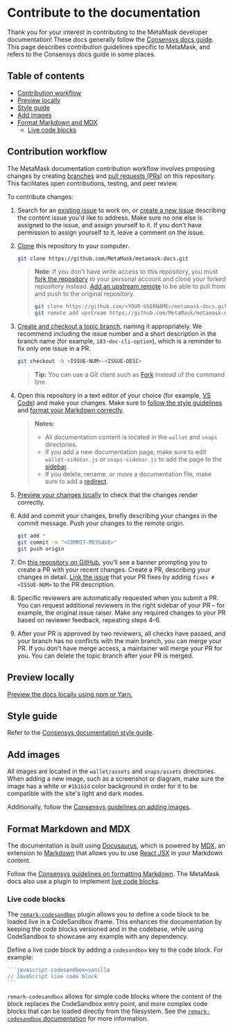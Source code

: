 # Contribute to the documentation

Thank you for your interest in contributing to the MetaMask developer documentation!
These docs generally follow the [Consensys docs guide](https://docs-template.consensys.net/).
This page describes contribution guidelines specific to MetaMask, and refers to the Consensys docs
guide in some places.

## Table of contents

- [Contribution workflow](#contribution-workflow)
- [Preview locally](#preview-locally)
- [Style guide](#style-guide)
- [Add images](#add-images)
- [Format Markdown and MDX](#format-markdown-and-mdx)
  - [Live code blocks](#live-code-blocks)

## Contribution workflow

The MetaMask documentation contribution workflow involves proposing changes by creating
[branches](https://docs.github.com/en/pull-requests/collaborating-with-pull-requests/proposing-changes-to-your-work-with-pull-requests/about-branches)
and
[pull requests (PRs)](https://docs.github.com/en/pull-requests/collaborating-with-pull-requests/proposing-changes-to-your-work-with-pull-requests/about-pull-requests)
on this repository.
This facilitates open contributions, testing, and peer review.

To contribute changes:

1. Search for an [existing issue](https://github.com/MetaMask/metamask-docs/issues) to work on, or
   [create a new issue](https://docs.github.com/en/issues/tracking-your-work-with-issues/creating-an-issue)
   describing the content issue you'd like to address.
   Make sure no one else is assigned to the issue, and assign yourself to it.
   If you don't have permission to assign yourself to it, leave a comment on the issue.

2. [Clone](https://docs.github.com/en/repositories/creating-and-managing-repositories/cloning-a-repository)
   this repository to your computer.

    ```bash
    git clone https://github.com/MetaMask/metamask-docs.git
    ```
   
   > **Note**: If you don't have write access to this repository, you must [fork the
   > repository](https://docs.github.com/en/get-started/quickstart/fork-a-repo#forking-a-repository)
   > to your personal account and clone your forked repository instead.
   > [Add an upstream remote](https://docs.github.com/en/get-started/quickstart/fork-a-repo#configuring-git-to-sync-your-fork-with-the-upstream-repository)
   > to be able to pull from and push to the original repository.
   > 
   > ```bash
   > git clone https://github.com/<YOUR-USERNAME>/metamask-docs.git
   > git remote add upstream https://github.com/MetaMask/metamask-docs.git
   > ```

3. [Create and checkout a topic branch](https://git-scm.com/book/en/v2/Git-Branching-Basic-Branching-and-Merging),
   naming it appropriately.
   We recommend including the issue number and a short description in the branch name (for example,
   `183-doc-cli-option`), which is a reminder to fix only one issue in a PR.

    ```bash
    git checkout -b <ISSUE-NUM>-<ISSUE-DESC>
    ```

   > **Tip:** You can use a Git client such as [Fork](https://fork.dev/) instead of the command line.

4. Open this repository in a text editor of your choice (for example,
   [VS Code](https://code.visualstudio.com/)) and make your changes.
   Make sure to [follow the style guidelines](https://docs-template.consensys.net/contribute/style-guide)
   and [format your Markdown correctly](https://docs-template.consensys.net/contribute/format-markdown).

   > **Notes:**
   > - All documentation content is located in the `wallet` and `snaps` directories.
   > - If you add a new documentation page, make sure to edit `wallet-sidebar.js` or
       `snaps-sidebar.js` to add the page to the
   >   [sidebar](https://docs-template.consensys.net/contribute/configure-docusaurus#sidebar).
   > - If you delete, rename, or move a documentation file, make sure to add a
   >   [redirect](https://docs-template.consensys.net/contribute/configure-docusaurus#redirects).

5. [Preview your changes locally](https://docs-template.consensys.net/contribute/preview) to check
   that the changes render correctly.

6. Add and commit your changes, briefly describing your changes in the commit message.
   Push your changes to the remote origin.

    ```bash
    git add *
    git commit -m "<COMMIT-MESSAGE>"
    git push origin
    ```

7. On [this repository on GitHub](https://github.com/MetaMask/metamask-docs), you’ll see a banner
   prompting you to create a PR with your recent changes.
   Create a PR, describing your changes in detail.
   [Link the issue](https://docs.github.com/en/issues/tracking-your-work-with-issues/linking-a-pull-request-to-an-issue)
   that your PR fixes by adding `fixes #<ISSUE-NUM>` to the PR description.

8. Specific reviewers are automatically requested when you submit a PR.
   You can request additional reviewers in the right sidebar of your PR – for example, the original
   issue raiser.
   Make any required changes to your PR based on reviewer feedback, repeating steps 4–6.

9. After your PR is approved by two reviewers, all checks have passed, and your branch has no
   conflicts with the main branch, you can merge your PR.
   If you don't have merge access, a maintainer will merge your PR for you.
   You can delete the topic branch after your PR is merged.

## Preview locally

[Preview the docs locally using npm or Yarn.](https://docs-template.consensys.net/contribute/preview)

## Style guide

Refer to the [Consensys documentation style guide](https://docs-template.consensys.net/contribute/style-guide).

## Add images

All images are located in the `wallet/assets` and `snaps/assets` directories.
When adding a new image, such as a screenshot or diagram, make sure the image has a white or
`#1b1b1d` color background in order for it to be compatible with the site's light and dark modes.

Additionally, follow the [Consensys guidelines on adding images](https://docs-template.consensys.net/contribute/add-images).

## Format Markdown and MDX

The documentation is built using [Docusaurus](https://docusaurus.io/), which is powered by
[MDX](https://mdxjs.com/), an extension to [Markdown](https://www.markdownguide.org/) that allows
you to use [React JSX](https://www.w3schools.com/react/react_jsx.asp) in your Markdown content.

Follow the [Consensys guidelines on formatting Markdown](https://docs-template.consensys.net/contribute/format-markdown).
The MetaMask docs also use a plugin to implement [live code blocks](#live-code-blocks).

### Live code blocks

The [`remark-codesandbox`](https://github.com/kevin940726/remark-codesandbox/) plugin allows you to
define a code block to be loaded live in a CodeSandbox iframe.
This enhances the documentation by keeping the code blocks versioned and in the codebase, while
using CodeSandbox to showcase any example with any dependency.

Define a live code block by adding a `codesandbox` key to the code block.
For example:

````jsx
```javascript codesandbox=vanilla
// JavaScript live code block
```
````

`remark-codesandbox` allows for simple code blocks where the content of the block replaces the
CodeSandbox entry point, and more complex code blocks that can be loaded directly from the
filesystem.
See the
[`remark-codesandbox` documentation](https://github.com/kevin940726/remark-codesandbox/#documentation)
for more information.